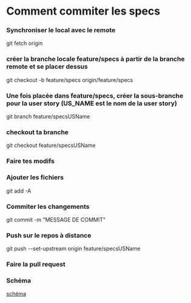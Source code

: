 # Comment commiter les specs

### Synchroniser le local avec le remote
git fetch origin

### créer la branche locale feature/specs à partir de la branche remote et se placer dessus
git checkout -b feature/specs origin/feature/specs

### Une fois placée dans feature/specs, créer la sous-branche pour la user story (US_NAME est le nom de la user story)
git branch feature/specsUSName

### checkout ta branche 
git checkout feature/specsUSName

### Faire tes modifs

### Ajouter les fichiers
git add -A 

### Commiter les changements
git commit -m "MESSAGE DE COMMIT"

### Push sur le repos à distance
git push --set-upstream origin feature/specsUSName

### Faire la pull request

### Schéma

[schéma](https://files.slack.com/files-pri/T02DRB11U-F7YV1N10A/image.png)
